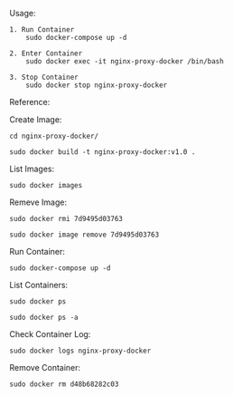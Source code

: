 Usage:

	1. Run Container
		sudo docker-compose up -d

	2. Enter Container
		sudo docker exec -it nginx-proxy-docker /bin/bash

	3. Stop Container
		sudo docker stop nginx-proxy-docker


Reference:

Create Image:

	cd nginx-proxy-docker/

	sudo docker build -t nginx-proxy-docker:v1.0 .

List Images:

	sudo docker images

Remeve Image:

	sudo docker rmi 7d9495d03763

	sudo docker image remove 7d9495d03763

Run Container:

	sudo docker-compose up -d

List Containers:

	sudo docker ps

	sudo docker ps -a

Check Container Log:

	sudo docker logs nginx-proxy-docker

Remove Container:

	sudo docker rm d48b68282c03
